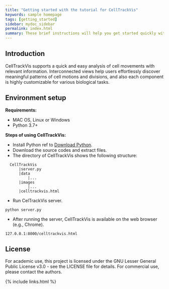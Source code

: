 ```yaml
---
title: "Getting started with the tutorial for CellTrackVis"
keywords: sample homepage
tags: [getting_started]
sidebar: mydoc_sidebar
permalink: index.html
summary: These brief instructions will help you get started quickly with the CellTrackVis tutorial.
---
```


## Introduction

CellTrackVis supports a quick and easy analysis of cell movements with relevant information.
Interconnected views help users effortlessly discover meaningful patterns of cell motions and divisions, and also each component is highly customizable for various biological tasks.

## Environment setup

**Requirements:**
- MAC OS, Linux or Windows
- Python 3.7+

**Steps of using CellTrackVis:**

- Install Python ref to [Download Python](https://www.python.org/downloads/).
- Download the source codes and extract files.
- The directory of CellTrackVis shows the following structure:

```
  CellTrackVis
      |server.py
      |data
          |...
      |images
          |...
      |celltrackvis.html
```

- Run CelTrackVis server.

```
python server.py
```

- After running the server, CellTrackVis is available on the web browser (e.g., Chrome).

```
127.0.0.1:8000/celltrackvis.html
```

## License
For academic use, this project is licensed under the GNU Lesser General Public License v3.0 - see the LICENSE file for details. For commercial use, please contact the authors.

{% include links.html %}
